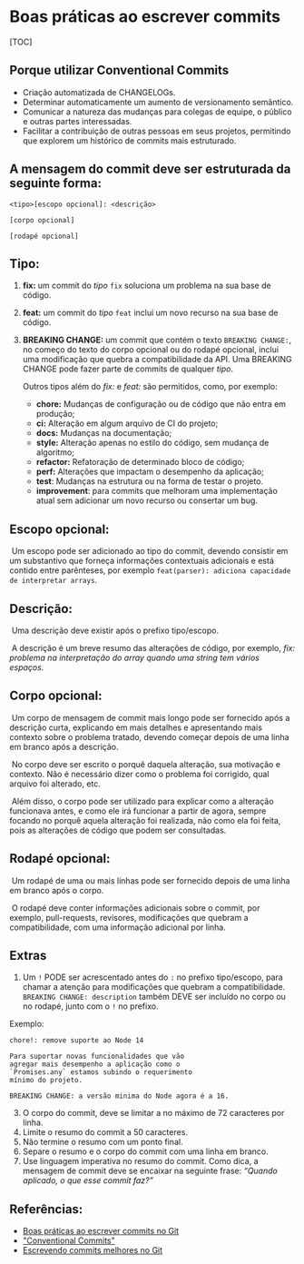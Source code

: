# Boas práticas ao escrever commits

[TOC]

##  Porque utilizar Conventional Commits

- Criação automatizada de CHANGELOGs.
- Determinar automaticamente um aumento de versionamento semântico.
- Comunicar a natureza das mudanças para colegas de equipe, o público e outras partes interessadas.
- Facilitar a contribuição de outras pessoas em seus projetos, permitindo que explorem um histórico de commits mais estruturado.



## A mensagem do commit deve ser estruturada da seguinte forma:

```
<tipo>[escopo opcional]: <descrição>

[corpo opcional]

[rodapé opcional]
```



## Tipo:

1. **fix:** um commit do *tipo* `fix` soluciona um problema na sua base de código.

2. **feat:** um commit do *tipo* `feat` inclui um novo recurso na sua base de código.

3. **BREAKING CHANGE:** um commit que contém o texto `BREAKING CHANGE:`, no começo do texto do corpo opcional ou do rodapé opcional, inclui uma modificação que quebra a compatibilidade da API. Uma BREAKING CHANGE pode fazer parte de commits de qualquer *tipo*. 

   

   Outros tipos além do *fix:* e *feat:* são permitidos, como, por exemplo: ⁣

   - **chore:** Mudanças de configuração ou de código que não entra em produção;
   - **ci:** Alteração em algum arquivo de CI do projeto;
   - **docs:** Mudanças na documentação;
   - **style:** Alteração apenas no estilo do código, sem mudança de algoritmo;
   - **refactor:** Refatoração de determinado bloco de código;
   - **perf:** Alterações que impactam o desempenho da aplicação;
   - **test**: Mudanças na estrutura ou na forma de testar o projeto.
   - **improvement**: para commits que melhoram uma implementação atual sem adicionar um novo recurso ou consertar um bug. 

   

## Escopo opcional:

​	Um escopo pode ser adicionado ao tipo do commit, devendo consistir em um substantivo que forneça informações contextuais adicionais e está contido entre parênteses, por exemplo `feat(parser): adiciona capacidade de interpretar arrays`.  



## Descrição:

​	Uma descrição deve existir após o prefixo tipo/escopo. 

​	A descrição é um breve resumo das alterações de código, por exemplo, *fix: problema na interpretação do array quando uma string tem vários espaços.*



## Corpo opcional: 

​	Um corpo de mensagem de commit mais longo pode ser fornecido após a descrição curta, explicando em mais detalhes e  apresentando mais contexto sobre o
problema  tratado, devendo começar depois de uma linha em branco após a descrição. 

​	No corpo deve ser escrito o porquê daquela alteração, sua motivação e contexto. Não é necessário dizer como o problema foi corrigido, qual arquivo foi alterado, etc.

​	Além disso, o corpo pode ser utilizado para explicar como a alteração funcionava antes, e como ele irá funcionar a partir de agora, sempre focando no porquê aquela alteração foi realizada, não como ela foi feita, pois as alterações de código que podem ser consultadas.


## Rodapé opcional:

​	Um rodapé de uma ou mais linhas pode ser fornecido depois de uma linha em branco após o corpo. 

​	O rodapé deve conter informações adicionais sobre o commit, por exemplo, pull-requests, revisores, modificações que quebram a compatibilidade, com uma informação adicional por linha.



## Extras

1. Um `!` PODE ser acrescentado antes do `:` no prefixo tipo/escopo, para chamar a atenção para modificações que quebram a compatibilidade. `BREAKING CHANGE: description` também DEVE ser incluído no corpo ou no rodapé, junto com o `!` no prefixo.

Exemplo:

```text
chore!: remove suporte ao Node 14

Para suportar novas funcionalidades que vão
agregar mais desempenho a aplicação como o
`Promises.any` estamos subindo o requerimento
mínimo do projeto.

BREAKING CHANGE: a versão minima do Node agora é a 16.
```

3. O corpo do commit, deve se limitar a no máximo de 72 caracteres por linha.
3. Limite o resumo do commit a 50 caracteres.
3. Não termine o resumo com um ponto final.
3. Separe o resumo e o corpo do commit com uma linha em branco.
7. Use linguagem imperativa no resumo do commit.  Como dica, a mensagem de commit deve se encaixar na seguinte frase: *“Quando aplicado, o que esse commit faz?”*



## Referências:

- [Boas práticas ao escrever commits no Git](https://instruct.com.br/publicacoes/boas-praticas-ao-escrever-commits-no-git/)
- ["Conventional Commits"](https://www.conventionalcommits.org/pt-br/v1.0.0-beta.4/)
- [Escrevendo commits melhores no Git](https://blog.lfrigodesouza.net/2020/12/09/escrevendo-commits-melhores-no-git/) 



